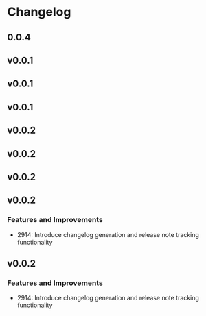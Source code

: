 # Changelog

## 0.0.4

## v0.0.1

## v0.0.1

## v0.0.1

## v0.0.2

## v0.0.2

## v0.0.2

## v0.0.2

### Features and Improvements

- 2914: Introduce changelog generation and release note tracking functionality

## v0.0.2

### Features and Improvements

- 2914: Introduce changelog generation and release note tracking functionality
